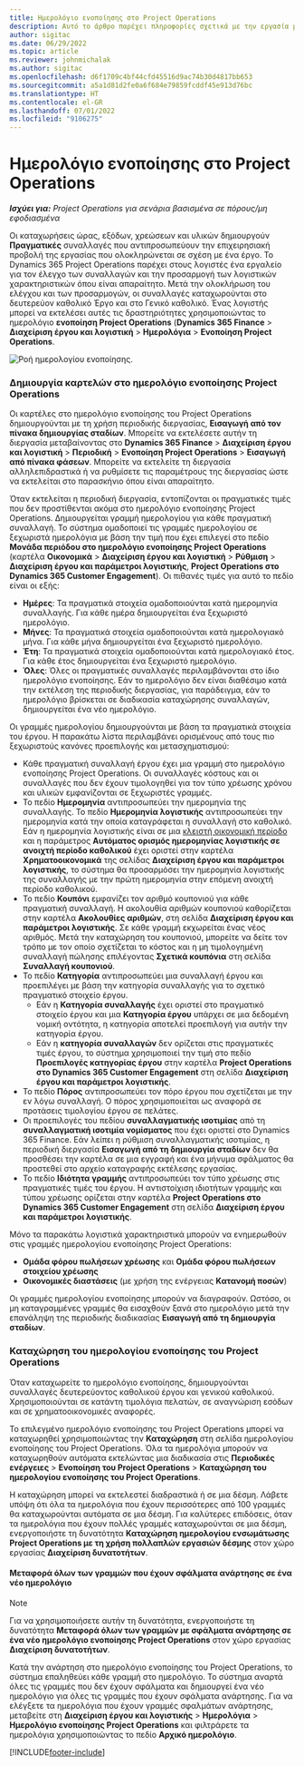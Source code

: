 ```yaml
---
title: Ημερολόγιο ενοποίησης στο Project Operations
description: Αυτό το άρθρο παρέχει πληροφορίες σχετικά με την εργασία με το ημερολόγιο ενοποίησης στο Project Operations.
author: sigitac
ms.date: 06/29/2022
ms.topic: article
ms.reviewer: johnmichalak
ms.author: sigitac
ms.openlocfilehash: d6f1709c4bf44cfd45516d9ac74b30d4817bb653
ms.sourcegitcommit: a5a1d81d2fe0a6f684e79859fcddf45e913d76bc
ms.translationtype: HT
ms.contentlocale: el-GR
ms.lasthandoff: 07/01/2022
ms.locfileid: "9106275"
---
```

# <a name="integration-journal-in-project-operations"></a>Ημερολόγιο ενοποίησης στο Project Operations

_**Ισχύει για:** Project Operations για σενάρια βασισμένα σε πόρους/μη εφοδιασμένα_

Οι καταχωρήσεις ώρας, εξόδων, χρεώσεων και υλικών δημιουργούν **Πραγματικές** συναλλαγές που αντιπροσωπεύουν την επιχειρησιακή προβολή της εργασίας που ολοκληρώνεται σε σχέση με ένα έργο. Το Dynamics 365 Project Operations παρέχει στους λογιστές ένα εργαλείο για τον έλεγχο των συναλλαγών και την προσαρμογή των λογιστικών χαρακτηριστικών όπου είναι απαραίτητο. Μετά την ολοκλήρωση του ελέγχου και των προσαρμογών, οι συναλλαγές καταχωρούνται στο δευτερεύον καθολικό Έργο και στο Γενικό καθολικό. Ένας λογιστής μπορεί να εκτελέσει αυτές τις δραστηριότητες χρησιμοποιώντας το ημερολόγιο **ενοποίηση Project Operations** (**Dynamics 365 Finance** > **Διαχείριση έργου και λογιστική** > **Ημερολόγια** > **Ενοποίηση Project Operations**.

![Ροή ημερολογίου ενοποίησης.](./media/IntegrationJournal.png)

### <a name="create-records-in-the-project-operations-integration-journal"></a>Δημιουργία καρτελών στο ημερολόγιο ενοποίησης Project Operations

Οι καρτέλες στο ημερολόγιο ενοποίησης του Project Operations δημιουργούνται με τη χρήση περιοδικής διεργασίας, **Εισαγωγή από τον πίνακα δημιουργίας σταδίων**. Μπορείτε να εκτελέσετε αυτήν τη διεργασία μεταβαίνοντας στο **Dynamics 365 Finance** > **Διαχείριση έργου και λογιστική** > **Περιοδική** > **Ενοποίηση Project Operations** > **Εισαγωγή από πίνακα φάσεων**. Μπορείτε να εκτελείτε τη διεργασία αλληλεπιδραστικά ή να ρυθμίσετε τις παραμέτρους της διεργασίας ώστε να εκτελείται στο παρασκήνιο όπου είναι απαραίτητο.

Όταν εκτελείται η περιοδική διεργασία, εντοπίζονται οι πραγματικές τιμές που δεν προστίθενται ακόμα στο ημερολόγιο ενοποίησης Project Operations. Δημιουργείται γραμμή ημερολογίου για κάθε πραγματική συναλλαγή.
Το σύστημα ομαδοποιεί τις γραμμές ημερολογίου σε ξεχωριστά ημερολόγια με βάση την τιμή που έχει επιλεγεί στο πεδίο **Μονάδα περιόδου στο ημερολόγιο ενοποίησης Project Operations** (καρτέλα **Οικονομικά** > **Διαχείριση έργου και λογιστική** > **Ρύθμιση** > **Διαχείριση έργου και παράμετροι λογιστικής**, **Project Operations στο Dynamics 365 Customer Engagement**). Οι πιθανές τιμές για αυτό το πεδίο είναι οι εξής:

  - **Ημέρες**: Τα πραγματικά στοιχεία ομαδοποιούνται κατά ημερομηνία συναλλαγής. Για κάθε ημέρα δημιουργείται ένα ξεχωριστό ημερολόγιο.
  - **Μήνες**: Τα πραγματικά στοιχεία ομαδοποιούνται κατά ημερολογιακό μήνα. Για κάθε μήνα δημιουργείται ένα ξεχωριστό ημερολόγιο.
  - **Έτη**: Τα πραγματικά στοιχεία ομαδοποιούνται κατά ημερολογιακό έτος. Για κάθε έτος δημιουργείται ένα ξεχωριστό ημερολόγιο.
  - **Όλες**: Όλες οι πραγματικές συναλλαγές περιλαμβάνονται στο ίδιο ημερολόγιο ενοποίησης. Εάν το ημερολόγιο δεν είναι διαθέσιμο κατά την εκτέλεση της περιοδικής διεργασίας, για παράδειγμα, εάν το ημερολόγιο βρίσκεται σε διαδικασία καταχώρησης συναλλαγών, δημιουργείται ένα νέο ημερολόγιο.

Οι γραμμές ημερολογίου δημιουργούνται με βάση τα πραγματικά στοιχεία του έργου. Η παρακάτω λίστα περιλαμβάνει ορισμένους από τους πιο ξεχωριστούς κανόνες προεπιλογής και μετασχηματισμού:

  - Κάθε πραγματική συναλλαγή έργου έχει μια γραμμή στο ημερολόγιο ενοποίησης Project Operations. Οι συναλλαγές κόστους και οι συναλλαγές που δεν έχουν τιμολογηθεί για τον τύπο χρέωσης χρόνου και υλικών εμφανίζονται σε ξεχωριστές γραμμές.
  - Το πεδίο **Ημερομηνία** αντιπροσωπεύει την ημερομηνία της συναλλαγής. Το πεδίο **Ημερομηνία λογιστικής** αντιπροσωπεύει την ημερομηνία κατά την οποία καταγράφεται η συναλλαγή στο καθολικό. Εάν η ημερομηνία λογιστικής είναι σε μια [κλειστή οικονομική περίοδο](/dynamics365/finance/general-ledger/close-general-ledger-at-period-end) και η παράμετρος **Αυτόματος ορισμός ημερομηνίας λογιστικής σε ανοιχτή περίοδο καθολικού** έχει οριστεί στην καρτέλα **Χρηματοοικονομικά** της σελίδας **Διαχείριση έργου και παράμετροι λογιστικής**, το σύστημα θα προσαρμόσει την ημερομηνία λογιστικής της συναλλαγής με την πρώτη ημερομηνία στην επόμενη ανοιχτή περίοδο καθολικού.
  - Το πεδίο **Κουπόνι** εμφανίζει τον αριθμό κουπονιού για κάθε πραγματική συναλλαγή. Η ακολουθία αριθμών κουπονιού καθορίζεται στην καρτέλα **Ακολουθίες αριθμών**, στη σελίδα **Διαχείριση έργου και παράμετροι λογιστικής**. Σε κάθε γραμμή εκχωρείται ένας νέος αριθμός. Μετά την καταχώρηση του κουπονιού, μπορείτε να δείτε τον τρόπο με τον οποίο σχετίζεται το κόστος και η μη τιμολογημένη συναλλαγή πώλησης επιλέγοντας **Σχετικά κουπόνια** στη σελίδα **Συναλλαγή κουπονιού**.
  - Το πεδίο **Κατηγορία** αντιπροσωπεύει μια συναλλαγή έργου και προεπιλέγει με βάση την κατηγορία συναλλαγής για το σχετικό πραγματικό στοιχείο έργου.
    - Εάν η **Κατηγορία συναλλαγής** έχει οριστεί στο πραγματικό στοιχείο έργου και μια **Κατηγορία έργου** υπάρχει σε μια δεδομένη νομική οντότητα, η κατηγορία αποτελεί προεπιλογή για αυτήν την κατηγορία έργου.
    - Εάν η **κατηγορία συναλλαγών** δεν ορίζεται στις πραγματικές τιμές έργου, το σύστημα χρησιμοποιεί την τιμή στο πεδίο **Προεπιλογές κατηγορίας έργου** στην καρτέλα **Project Operations στο Dynamics 365 Customer Engagement** στη σελίδα **Διαχείριση έργου και παράμετροι λογιστικής**.
  - Το πεδίο **Πόρος** αντιπροσωπεύει τον πόρο έργου που σχετίζεται με την εν λόγω συναλλαγή. Ο πόρος χρησιμοποιείται ως αναφορά σε προτάσεις τιμολογίου έργου σε πελάτες.
  - Οι προεπιλογές του πεδίου **συναλλαγματικής ισοτιμίας** από τη **συναλλαγματική ισοτιμία νομίσματος** που έχει οριστεί στο Dynamics 365 Finance. Εάν λείπει η ρύθμιση συναλλαγματικής ισοτιμίας, η περιοδική διεργασία **Εισαγωγή από τη δημιουργία σταδίων** δεν θα προσθέσει την καρτέλα σε μια εγγραφή και ένα μήνυμα σφάλματος θα προστεθεί στο αρχείο καταγραφής εκτέλεσης εργασίας.
  - Το πεδίο **Ιδιότητα γραμμής** αντιπροσωπεύει τον τύπο χρέωσης στις πραγματικές τιμές του έργου. Η αντιστοίχιση ιδιοτήτων γραμμής και τύπου χρέωσης ορίζεται στην καρτέλα **Project Operations στο Dynamics 365 Customer Engagement** στη σελίδα **Διαχείριση έργου και παράμετροι λογιστικής**.

Μόνο τα παρακάτω λογιστικά χαρακτηριστικά μπορούν να ενημερωθούν στις γραμμές ημερολογίου ενοποίησης Project Operations:

- **Ομάδα φόρου πωλήσεων χρέωσης** και **Ομάδα φόρου πωλήσεων στοιχείου χρέωσης**
- **Οικονομικές διαστάσεις** (με χρήση της ενέργειας **Κατανομή ποσών**)

Οι γραμμές ημερολογίου ενοποίησης μπορούν να διαγραφούν. Ωστόσο, οι μη καταγραμμένες γραμμές θα εισαχθούν ξανά στο ημερολόγιο μετά την επανάληψη της περιοδικής διαδικασίας **Εισαγωγή από τη δημιουργία σταδίων**.

### <a name="post-the-project-operations-integration-journal"></a>Καταχώρηση του ημερολογίου ενοποίησης του Project Operations

Όταν καταχωρείτε το ημερολόγιο ενοποίησης, δημιουργούνται συναλλαγές δευτερεύοντος καθολικού έργου και γενικού καθολικού. Χρησιμοποιούνται σε κατάντη τιμολόγια πελατών, σε αναγνώριση εσόδων και σε χρηματοοικονομικές αναφορές.

Το επιλεγμένο ημερολόγιο ενοποίησης του Project Operations μπορεί να καταχωρηθεί χρησιμοποιώντας την **Καταχώρηση** στη σελίδα ημερολογίου ενοποίησης του Project Operations. Όλα τα ημερολόγια μπορούν να καταχωρηθούν αυτόματα εκτελώντας μια διαδικασία στις **Περιοδικές ενέργειες** > **Ενοποίηση του Project Operations** > **Καταχώρηση του ημερολογίου ενοποίησης του Project Operations**.

Η καταχώρηση μπορεί να εκτελεστεί διαδραστικά ή σε μια δέσμη. Λάβετε υπόψη ότι όλα τα ημερολόγια που έχουν περισσότερες από 100 γραμμές θα καταχωρούνται αυτόματα σε μια δέσμη. Για καλύτερες επιδόσεις, όταν τα ημερολόγια που έχουν πολλές γραμμές καταχωρούνται σε μια δέσμη, ενεργοποιήστε τη δυνατότητα **Καταχώρηση ημερολογίου ενσωμάτωσης Project Operations με τη χρήση πολλαπλών εργασιών δέσμης** στον χώρο εργασίας **Διαχείριση δυνατοτήτων**. 

#### <a name="transfer-all-lines-that-have-posting-errors-to-a-new-journal"></a>Μεταφορά όλων των γραμμών που έχουν σφάλματα ανάρτησης σε ένα νέο ημερολόγιο

> [!NOTE]
> Για να χρησιμοποιήσετε αυτήν τη δυνατότητα, ενεργοποιήστε τη δυνατότητα **Μεταφορά όλων των γραμμών με σφάλματα ανάρτησης σε ένα νέο ημερολόγιο ενοποίησης Project Operations** στον χώρο εργασίας **Διαχείριση δυνατοτήτων**.

Κατά την ανάρτηση στο ημερολόγιο ενοποίησης του Project Operations, το σύστημα επαληθεύει κάθε γραμμή στο ημερολόγιο. Το σύστημα αναρτά όλες τις γραμμές που δεν έχουν σφάλματα και δημιουργεί ένα νέο ημερολόγιο για όλες τις γραμμές που έχουν σφάλματα ανάρτησης. Για να ελέγξετε τα ημερολόγια που έχουν γραμμές σφαλμάτων ανάρτησης, μεταβείτε στη **Διαχείριση έργου και λογιστικής** > **Ημερολόγια** > **Ημερολόγιο ενοποίησης Project Operations** και φιλτράρετε τα ημερολόγια χρησιμοποιώντας το πεδίο **Αρχικό ημερολόγιο**.

[!INCLUDE[footer-include](../includes/footer-banner.md)]

